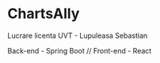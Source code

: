 # ChartsAlly
Lucrare licenta UVT - Lupuleasa Sebastian

Back-end - Spring Boot
//
Front-end - React

